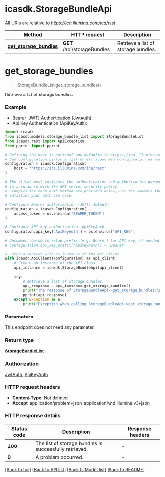 # icasdk.StorageBundleApi

All URIs are relative to *https://ica.illumina.com/ica/rest*

Method | HTTP request | Description
------------- | ------------- | -------------
[**get_storage_bundles**](StorageBundleApi.md#get_storage_bundles) | **GET** /api/storageBundles | Retrieve a list of storage bundles.


# **get_storage_bundles**
> StorageBundleList get_storage_bundles()

Retrieve a list of storage bundles.

### Example

* Bearer (JWT) Authentication (JwtAuth):
* Api Key Authentication (ApiKeyAuth):

```python
import icasdk
from icasdk.models.storage_bundle_list import StorageBundleList
from icasdk.rest import ApiException
from pprint import pprint

# Defining the host is optional and defaults to https://ica.illumina.com/ica/rest
# See configuration.py for a list of all supported configuration parameters.
configuration = icasdk.Configuration(
    host = "https://ica.illumina.com/ica/rest"
)

# The client must configure the authentication and authorization parameters
# in accordance with the API server security policy.
# Examples for each auth method are provided below, use the example that
# satisfies your auth use case.

# Configure Bearer authorization (JWT): JwtAuth
configuration = icasdk.Configuration(
    access_token = os.environ["BEARER_TOKEN"]
)

# Configure API key authorization: ApiKeyAuth
configuration.api_key['ApiKeyAuth'] = os.environ["API_KEY"]

# Uncomment below to setup prefix (e.g. Bearer) for API key, if needed
# configuration.api_key_prefix['ApiKeyAuth'] = 'Bearer'

# Enter a context with an instance of the API client
with icasdk.ApiClient(configuration) as api_client:
    # Create an instance of the API class
    api_instance = icasdk.StorageBundleApi(api_client)

    try:
        # Retrieve a list of storage bundles.
        api_response = api_instance.get_storage_bundles()
        print("The response of StorageBundleApi->get_storage_bundles:\n")
        pprint(api_response)
    except Exception as e:
        print("Exception when calling StorageBundleApi->get_storage_bundles: %s\n" % e)
```



### Parameters

This endpoint does not need any parameter.

### Return type

[**StorageBundleList**](StorageBundleList.md)

### Authorization

[JwtAuth](../README.md#JwtAuth), [ApiKeyAuth](../README.md#ApiKeyAuth)

### HTTP request headers

 - **Content-Type**: Not defined
 - **Accept**: application/problem+json, application/vnd.illumina.v3+json

### HTTP response details

| Status code | Description | Response headers |
|-------------|-------------|------------------|
**200** | The list of storage bundles is successfully retrieved. |  -  |
**0** | A problem occurred. |  -  |

[[Back to top]](#) [[Back to API list]](../README.md#documentation-for-api-endpoints) [[Back to Model list]](../README.md#documentation-for-models) [[Back to README]](../README.md)

